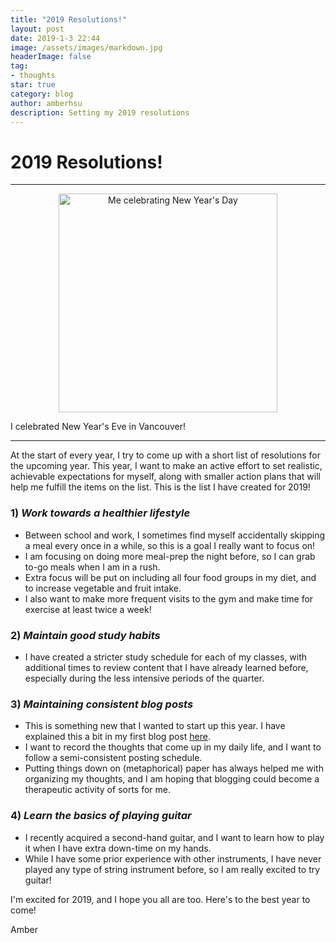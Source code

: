 ```yaml
---
title: "2019 Resolutions!"
layout: post
date: 2019-1-3 22:44
image: /assets/images/markdown.jpg
headerImage: false
tag:
- thoughts
star: true
category: blog
author: amberhsu
description: Setting my 2019 resolutions
---
```


# 2019 Resolutions!

---

<p align="center">
<img class="image" src="https://amberhsuu.github.io/assets/images/new.jpg" alt="Me celebrating New Year's Day" width="350"/>
<figcaption class="caption">I celebrated New Year's Eve in Vancouver!</figcaption>
</p>

---

At the start of every year, I try to come up with a short list of resolutions for the upcoming year. This year, I want to make an active effort to set realistic, achievable expectations for myself, along with smaller action plans that will help me fulfill the items on the list. This is the list I have created for 2019!


### 1) *Work towards a healthier lifestyle*
- Between school and work, I sometimes find myself accidentally skipping a meal every once in a while, so this is a goal I really want to focus on!
- I am focusing on doing more meal-prep the night before, so I can grab to-go meals when I am in a rush.
- Extra focus will be put on including all four food groups in my diet, and to increase vegetable and fruit intake.
- I also want to make more frequent visits to the gym and make time for exercise at least twice a week!


### 2) *Maintain good study habits*
- I have created a stricter study schedule for each of my classes, with additional times to review content that I have already learned before, especially during the less intensive periods of the quarter.


### 3) *Maintaining consistent blog posts*
- This is something new that I wanted to start up this year. I have explained this a bit in my first blog post [here](https://amberhsu.me/first-post/). 
- I want to record the thoughts that come up in my daily life, and I want to follow a semi-consistent posting schedule.
- Putting things down on (metaphorical) paper has always helped me with organizing my thoughts, and I am hoping that blogging could become a therapeutic activity of sorts for me.


### 4) *Learn the basics of playing guitar*
- I recently acquired a second-hand guitar, and I want to learn how to play it when I have extra down-time on my hands.
- While I have some prior experience with other instruments, I have never played any type of string instrument before, so I am really excited to try guitar!


I'm excited for 2019, and I hope you all are too. Here's to the best year to come!

Amber